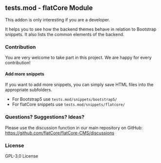 ## tests.mod - flatCore Module

This addon is only interesting if you are a developer.

It helps you to see how the backend themes behave in relation to Bootstrap snippets.  It also lists the common elements of the backend.

### Contribution
You are very welcome to take part in this project. We are happy for every contribution!

#### Add more snippets

If you want to add more snippets, you can simply save HTML files into the appropriate subfolders.

* For Bootstrap5 use ```tests.mod/snippets/bootstrap5/```
* For flatCore snippets use ```tests.mod/snippets/flatcore/```

### Questions? Suggestions? Ideas?
Please use the discussion function in our main repository on GitHub:
https://github.com/flatCore/flatCore-CMS/discussions

### License
GPL-3.0 License